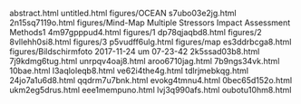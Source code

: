 abstract.html
untitled.html
figures/OCEAN
s7ubo03e2jg.html
2n15sq7119o.html
figures/Mind-Map Multiple Stressors Impact Assessment Methods1
4m97gpppud4.html
figures/1
dp78qjaqbd8.html
figures/2
8vllehh0si8.html
figures/3
p5vudff6ulg.html
figures/map
es3ddrbcga8.html
figures/Bildschirmfoto 2017-11-24 um 07-23-42
2k5ssad03b8.html
7j9kdmg6tug.html
unrpqv4oaj8.html
aroo6710jag.html
7b9ngs34vk.html
10bae.html
l3aqloleqb8.html
ve62i4the4g.html
tdlrjmebkqg.html
24jo7a1u6d8.html
qqdrm7u7bnk.html
evokg4tmnu4.html
0bec65d152o.html
ukm2eg5drus.html
eee1mempuno.html
lvj3q990afs.html
oubotu10hm8.html